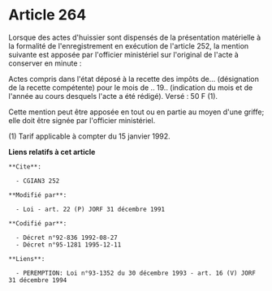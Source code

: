 # Article 264

Lorsque des actes d'huissier sont dispensés de la présentation matérielle à la formalité de l'enregistrement  en exécution de
l'article 252, la mention suivante est apposée par l'officier ministériel sur l'original de l'acte à conserver en minute :

Actes compris dans l'état déposé à la recette des impôts de... (désignation de la recette compétente) pour le mois de .. 19..
(indication du mois et de l'année au cours desquels l'acte a été rédigé). Versé : 50 F (1).

Cette mention peut être apposée  en tout ou en partie  au moyen d'une griffe; elle doit être signée par l'officier
ministériel.

(1) Tarif applicable à compter du 15 janvier 1992.

**Liens relatifs à cet article**

	**Cite**:

	  - CGIAN3 252

	**Modifié par**:

	  - Loi - art. 22 (P) JORF 31 décembre 1991

	**Codifié par**:

	  - Décret n°92-836 1992-08-27
	  - Décret n°95-1281 1995-12-11

	**Liens**:

	  - PEREMPTION: Loi n°93-1352 du 30 décembre 1993 - art. 16 (V) JORF 31 décembre 1994
